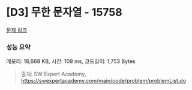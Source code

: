 # [D3] 무한 문자열 - 15758 

[문제 링크](https://swexpertacademy.com/main/code/problem/problemDetail.do?contestProbId=AYP5JmsqcngDFATW) 

### 성능 요약

메모리: 18,668 KB, 시간: 109 ms, 코드길이: 1,753 Bytes



> 출처: SW Expert Academy, https://swexpertacademy.com/main/code/problem/problemList.do